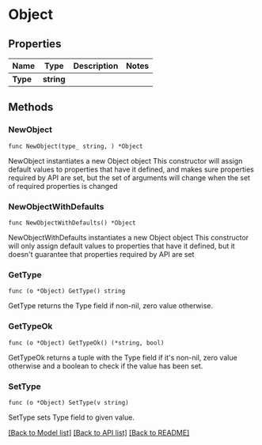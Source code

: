 # Object

## Properties

Name | Type | Description | Notes
------------ | ------------- | ------------- | -------------
**Type** | **string** |  | 

## Methods

### NewObject

`func NewObject(type_ string, ) *Object`

NewObject instantiates a new Object object
This constructor will assign default values to properties that have it defined,
and makes sure properties required by API are set, but the set of arguments
will change when the set of required properties is changed

### NewObjectWithDefaults

`func NewObjectWithDefaults() *Object`

NewObjectWithDefaults instantiates a new Object object
This constructor will only assign default values to properties that have it defined,
but it doesn't guarantee that properties required by API are set

### GetType

`func (o *Object) GetType() string`

GetType returns the Type field if non-nil, zero value otherwise.

### GetTypeOk

`func (o *Object) GetTypeOk() (*string, bool)`

GetTypeOk returns a tuple with the Type field if it's non-nil, zero value otherwise
and a boolean to check if the value has been set.

### SetType

`func (o *Object) SetType(v string)`

SetType sets Type field to given value.



[[Back to Model list]](../README.md#documentation-for-models) [[Back to API list]](../README.md#documentation-for-api-endpoints) [[Back to README]](../README.md)



